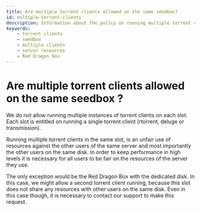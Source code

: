 ```yaml
---
title: Are multiple torrent clients allowed on the same seedbox?
id: multiple-torrent-clients
description: Information about the policy on running multiple torrent clients on the same seedbox slot.
keywords:
    - torrent clients
    - seedbox
    - multiple clients
    - server resources
    - Red Dragon Box
---
```


# Are multiple torrent clients allowed on the same seedbox ?

We do not allow running multiple instances of torrent clients on each slot. Each slot is entitled on running a single torrent client (rtorrent, deluge or transmission).

Running multiple torrent clients in the same slot, is an unfair use of resources against the other users of the same server and most importantly the other users on the same disk. In order to keep performance in high levels it is necessary for all users to be fair on the resources of the server they use.

The only exception would be the Red Dragon Box with the dedicated disk. In this case, we might allow a second torrent client running, because this slot does not share any resources with other users on the same disk. Even in this case though, it is necessary to contact our support to make this request.